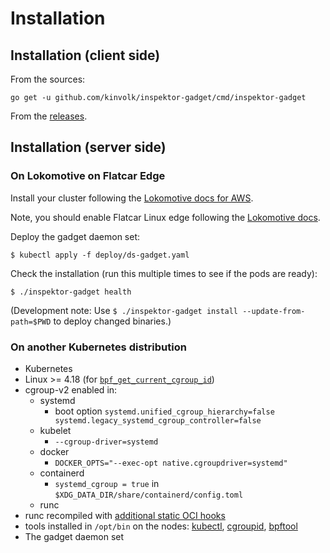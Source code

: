 # Installation

## Installation (client side)

From the sources:
```
go get -u github.com/kinvolk/inspektor-gadget/cmd/inspektor-gadget
```

From the [releases](https://github.com/kinvolk/inspektor-gadget/releases).

## Installation (server side)

### On Lokomotive on Flatcar Edge

Install your cluster following the [Lokomotive docs for AWS](https://github.com/kinvolk/lokomotive-kubernetes/blob/master/docs/flatcar-linux/aws.md).

Note, you should enable Flatcar Linux edge following the [Lokomotive docs](https://github.com/kinvolk/lokomotive-kubernetes/#try-flatcar-edge).

Deploy the gadget daemon set:
```
$ kubectl apply -f deploy/ds-gadget.yaml
```

Check the installation (run this multiple times to see if the pods are ready):
```
$ ./inspektor-gadget health
```

(Development note: Use `$ ./inspektor-gadget install --update-from-path=$PWD` to deploy changed binaries.)

### On another Kubernetes distribution

- Kubernetes
- Linux >= 4.18 (for [`bpf_get_current_cgroup_id`](https://github.com/iovisor/bcc/blob/master/docs/kernel-versions.md))
- cgroup-v2 enabled in:
  - systemd
    - boot option `systemd.unified_cgroup_hierarchy=false systemd.legacy_systemd_cgroup_controller=false`
  - kubelet
    - `--cgroup-driver=systemd`
  - docker
    - `DOCKER_OPTS="--exec-opt native.cgroupdriver=systemd"`
  - containerd
    - `systemd_cgroup = true` in `$XDG_DATA_DIR/share/containerd/config.toml`
  - runc
- runc recompiled with [additional static OCI hooks](https://github.com/kinvolk/runc/tree/alban/static-hooks)
- tools installed in `/opt/bin` on the nodes: [kubectl](https://kubernetes.io/docs/tasks/tools/install-kubectl/), [cgroupid](https://github.com/kinvolk/cgroupid), [bpftool](https://github.com/kinvolk/linux/tree/alban/bpftool-all/tools/bpf/bpftool)
- The gadget daemon set

